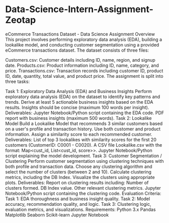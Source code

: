 # Data-Science-Intern-Assignment-Zeotap
eCommerce Transactions Dataset - Data Science Assignment
Overview
This project involves performing exploratory data analysis (EDA), building a lookalike model, and conducting customer segmentation using a provided eCommerce transactions dataset. The dataset consists of three files:

Customers.csv: Customer details including ID, name, region, and signup date.
Products.csv: Product information including ID, name, category, and price.
Transactions.csv: Transaction records including customer ID, product ID, date, quantity, total value, and product price.
The assignment is split into three tasks:

Task 1: Exploratory Data Analysis (EDA) and Business Insights
Perform exploratory data analysis (EDA) on the dataset to identify key patterns and trends.
Derive at least 5 actionable business insights based on the EDA results. Insights should be concise (maximum 100 words per insight).
Deliverables:
Jupyter Notebook/Python script containing the EDA code.
PDF report with business insights (maximum 500 words).
Task 2: Lookalike Model
Build a Lookalike Model that recommends 3 similar customers based on a user's profile and transaction history.
Use both customer and product information.
Assign a similarity score to each recommended customer.
Deliverables:
List of top 3 lookalikes with similarity scores for the first 20 customers (CustomerID: C0001 - C0020).
A CSV file Lookalike.csv with the format: Map<cust_id, List<cust_id, score>>.
Jupyter Notebook/Python script explaining the model development.
Task 3: Customer Segmentation / Clustering
Perform customer segmentation using clustering techniques with both profile and transaction data.
Choose any clustering algorithm and select the number of clusters (between 2 and 10).
Calculate clustering metrics, including the DB Index.
Visualize the clusters using appropriate plots.
Deliverables:
Report on clustering results including:
Number of clusters formed.
DB Index value.
Other relevant clustering metrics.
Jupyter Notebook/Python script containing the clustering code.
Evaluation Criteria:
Task 1: EDA thoroughness and business insight quality.
Task 2: Model accuracy, recommendation quality, and logic.
Task 3: Clustering logic, evaluation metrics, and visualizations.
Requirements:
Python 3.x
Pandas
Matplotlib
Seaborn
Scikit-learn
Jupyter Notebook
